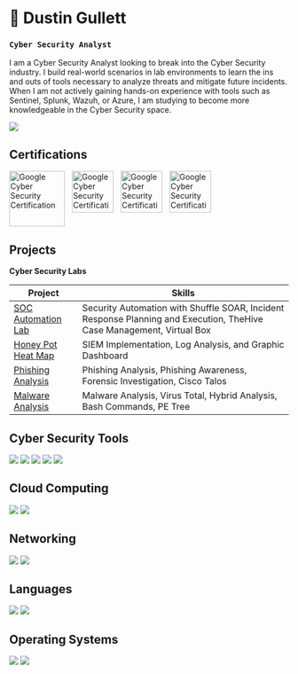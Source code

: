 <!DOCTYPE html>
<html lang="en">

<head>
<meta charset="UTF-8">
<meta name="viewport" content="width=device-width, initial-scale=1.0">
</head>

<body>

<h1>🔐 Dustin Gullett</h1>

<h3><code>Cyber Security Analyst</code></h3>

<p>
        I am a Cyber Security Analyst looking to break into the Cyber Security industry. I build real-world scenarios in lab environments to learn the ins and outs of tools necessary to analyze threats and mitigate future incidents. When I am not actively gaining hands-on experience with tools such as Sentinel, Splunk, Wazuh, or Azure, I am studying to become more knowledgeable in the Cyber Security space.
</p>

<a href="https://www.linkedin.com/in/dagullett/"><img src="https://img.shields.io/badge/-LinkedIn-0072b1?&style=for-the-badge&logo=linkedin&logoColor=white" /></a>

<h2>Certifications</h2>

<img align="left" alt="Google Cyber Security Certification" width="100px" src="https://github.com/dagullett/dagullett/assets/75142644/34904b45-84e6-4faa-86fc-dc8f79220178" style="padding-right:10px;"/>
<img align="left" alt="Google Cyber Security Certification" width="75px" src="https://github.com/dagullett/dagullett/assets/75142644/b7f589ff-a7e7-4a77-b0bb-89acc2a2b48f" style="padding-right:10px;"/>
<img align="left" alt="Google Cyber Security Certification" width="75px" src="https://github.com/dagullett/dagullett/assets/75142644/9b5cbe76-fec0-4f38-b4d2-aabfec20773b" style="padding-right:10px;"/>
<img align="left" alt="Google Cyber Security Certification" width="75px" src="https://github.com/dagullett/dagullett/assets/75142644/12e2f36c-5098-480c-a277-e7512af2dfda" style="padding-right:10px;"/>
<br clear="left">

<h2> Projects</h2>

<b>Cyber Security Labs</b>

| Project                                                                    | Skills
|----------------------------------------------------------------------------|----------------------------------------------------------------------------------------------------------------------------|
| [SOC Automation Lab](https://github.com/dagullett/SOC-Automation)          | Security Automation with Shuffle SOAR, Incident Response Planning and Execution, TheHive Case Management, Virtual Box      |
| [Honey Pot Heat Map](https://github.com/dagullett/Wazuh-HoneyPot-Heat-Map) | SIEM Implementation, Log Analysis, and Graphic Dashboard                                                                   |
| [Phishing Analysis](https://github.com/dagullett/Spam-Email-Analysis)      | Phishing Analysis, Phishing Awareness, Forensic Investigation, Cisco Talos                                                 |
| [Malware Analysis](https://github.com/dagullett/Malware-Analysis)          | Malware Analysis, Virus Total, Hybrid Analysis, Bash Commands, PE Tree

<h2>Cyber Security Tools</h2>

<div>
<img src="https://img.shields.io/badge/-Wazuh-3595F9?&style=for-the-badge&logo=Wazuh&logoColor=black"/>
<img src="https://img.shields.io/badge/-theHive-E9CF42?&style=for-the-badge&logo=theHive&logoColor=white"/> 
<img src="https://img.shields.io/badge/-Splunk-000000?&style=for-the-badge&logo=Splunk&logoColor=white"/>
<img src="https://img.shields.io/badge/-CyberChef-4cae4c?&style=for-the-badge&logo=CyberChef&logoColor=white"/>
<img src="https://img.shields.io/badge/-ElasticStack-20c997?&style=for-the-badge&logo=ElasticStack&logoColor=white"/>

</div>

<h2>Cloud Computing</h2>

<div>

<img src="https://img.shields.io/badge/-Azure-0089D6?&style=for-the-badge&logo=Microsoft%20Azure&logoColor=white"/>
<img src="https://img.shields.io/badge/DigitalOcean-%230167ff.svg?style=for-the-badge&logo=digitalOcean&logoColor=white)"/>

</div>

<h2>Networking</h2>

<div>

<img src="https://img.shields.io/badge/Wireshark-0052ff?&style=for-the-badge&logo=Wireshark&logoColor=white"/>
<img src="https://img.shields.io/badge/NetworkMiner-6610f2?style=for-the-badge&logo=NetworkMiner&logoColor=white)"/>

</div>

<h2>Languages</h2>

<div>

<img src="https://img.shields.io/badge/Python-3776AB?style=for-the-badge&logo=python&logoColor=white"/>
<img src="https://img.shields.io/badge/Go-00ADD8?style=for-the-badge&logo=go&logoColor=white"/>

</div>

<h2>Operating Systems</h2>

<div>

<img src="https://img.shields.io/badge/Ubuntu-E95420?style=for-the-badge&logo=ubuntu&logoColor=white"/>
<img src="https://img.shields.io/badge/Windows-0078D6?style=for-the-badge&logo=windows&logoColor=white"/>

</div>

</body>
